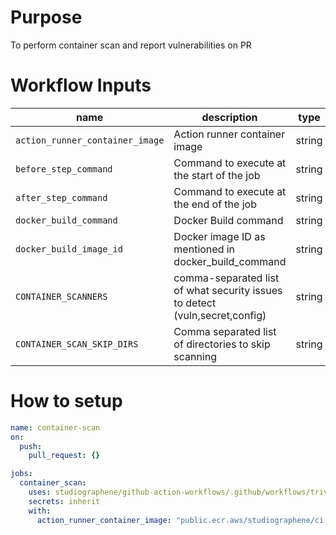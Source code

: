 # Purpose

To perform container scan and report vulnerabilities on PR

# Workflow Inputs

| name                            | description                                                                 | type   | required | default                                           |
| ------------------------------- | --------------------------------------------------------------------------- | ------ | -------- | ------------------------------------------------- |
| `action_runner_container_image` | Action runner container image                                               | string | no       | `public.ecr.aws/studiographene/ci:node-20-alpine` |
| `before_step_command`           | Command to execute at the start of the job                                  | string | no       |                                                   |
| `after_step_command`            | Command to execute at the end of the job                                    | string | no       |                                                   |
| `docker_build_command`          | Docker Build command                                                        | string | no       | `docker build -t local:latest .`                  |
| `docker_build_image_id`         | Docker image ID as mentioned in docker_build_command                        | string | no       | `local:latest`                                    |
| `CONTAINER_SCANNERS`            | comma-separated list of what security issues to detect (vuln,secret,config) | string | no       | `vuln`                                            |
| `CONTAINER_SCAN_SKIP_DIRS`      | Comma separated list of directories to skip scanning                        | string | no       |                                                   |

# How to setup

```yaml
name: container-scan
on:
  push:
    pull_request: {}

jobs:
  container_scan:
    uses: studiographene/github-action-workflows/.github/workflows/trivy-container-scan.yml@master # if you want alternatively pin to tag version
    secrets: inherit
    with:
      action_runner_container_image: "public.ecr.aws/studiographene/ci:node-20-alpine" # optional
```
